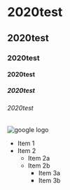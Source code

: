 # 2020test
## 2020test
### 2020test
#### 2020test
##### 2020test
###### 2020test
![google logo](/google.jpg"Google")
* Item 1
* Item 2
  * Item  2a
  * Item  2b
    * Item  3a
    * Item  3b
  
